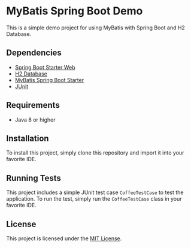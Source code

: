 # MyBatis Spring Boot Demo

This is a simple demo project for using MyBatis with Spring Boot and H2 Database.

## Dependencies

- [Spring Boot Starter Web](https://mvnrepository.com/artifact/org.springframework.boot/spring-boot-starter-web)
- [H2 Database](https://mvnrepository.com/artifact/com.h2database/h2)
- [MyBatis Spring Boot Starter](https://mvnrepository.com/artifact/org.mybatis.spring.boot/mybatis-spring-boot-starter)
- [JUnit](https://mvnrepository.com/artifact/junit/junit)

## Requirements

- Java 8 or higher

## Installation

To install this project, simply clone this repository and import it into your favorite IDE.

## Running Tests

This project includes a simple JUnit test case `CoffeeTestCase` to test the application. To run the test, simply run the `CoffeeTestCase` class in your favorite IDE.

## License

This project is licensed under the [MIT License](https://opensource.org/licenses/MIT).
